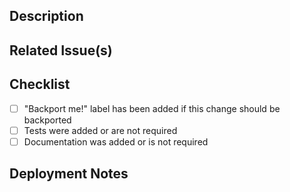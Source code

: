 <!--
  Thank you for your contribution to the Vitess project.
  How to contribute: https://vitess.io/docs/contributing/
  Please first make sure there is an open Issue to discuss the feature/fix suggested in this PR.
  If this is a new feature, please mark the Issue as "RFC".
 -->

<!-- if this PR is Work in Progress please create it as a Draft Pull Request -->

## Description

<!-- A few sentences describing the overall goals of the pull request's commits. -->
<!-- If this is a bug fix and you think the fix should be backported, please write so. -->

## Related Issue(s)

<!-- List related issues and pull requests. If this PR fixes an issue, please add it using Fixes #????  -->

## Checklist

-   [ ] "Backport me!" label has been added if this change should be backported
-   [ ] Tests were added or are not required
-   [ ] Documentation was added or is not required

## Deployment Notes

<!-- Notes regarding deployment of the contained body of work. These should note any db migrations, etc. -->
